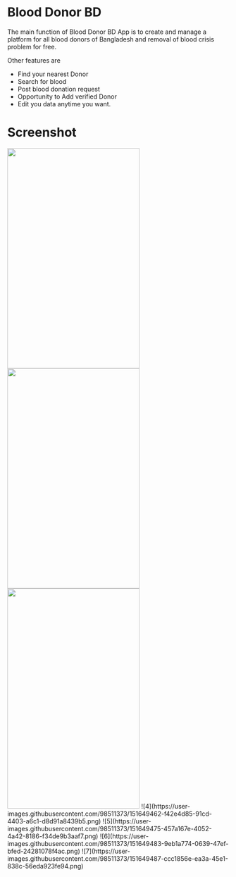 # Blood Donor BD
The main function of Blood Donor BD App is to create and manage a platform for all blood donors of Bangladesh and removal of blood crisis problem for free.

Other features are
- Find your nearest Donor
- Search for blood
- Post blood donation request
- Opportunity to Add verified Donor
- Edit you data anytime you want.


# Screenshot
<img src="https://user-images.githubusercontent.com/98511373/151649411-c2650fe7-9126-4616-b7d7-dfe144e60b0a.png" width="300" height="500">
<img src="https://user-images.githubusercontent.com/98511373/151649447-fc952162-f901-491a-b8f8-d01be648d1a6.png"  width="300" height="500"> <img src="https://user-images.githubusercontent.com/98511373/151649456-b9428ecf-a67d-48c6-be1b-94293df76ebc.png" width="300" height="500">
![4](https://user-images.githubusercontent.com/98511373/151649462-f42e4d85-91cd-4403-a6c1-d8d91a8439b5.png)
![5](https://user-images.githubusercontent.com/98511373/151649475-457a167e-4052-4a42-8186-f34de9b3aaf7.png)
![6](https://user-images.githubusercontent.com/98511373/151649483-9eb1a774-0639-47ef-bfed-24281078f4ac.png)
![7](https://user-images.githubusercontent.com/98511373/151649487-ccc1856e-ea3a-45e1-838c-56eda923fe94.png)
